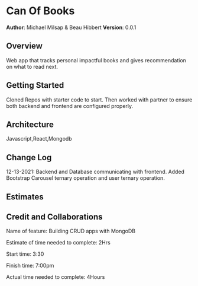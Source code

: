 # Can Of Books

**Author**: Michael Milsap & Beau Hibbert
**Version**: 0.0.1

## Overview
<!-- Provide a high level overview of what this application is and why you are building it, beyond the fact that it's an assignment for this class. (i.e. What's your problem domain?) -->
Web app that tracks personal impactful books and gives recommendation on what to read next.
## Getting Started
<!-- What are the steps that a user must take in order to build this app on their own machine and get it running? -->
Cloned Repos with starter code to start. Then worked with partner to ensure both backend and frontend are configured properly.
## Architecture
<!-- Provide a detailed description of the application design. What technologies (languages, libraries, etc) you're using, and any other relevant design information. -->
Javascript,React,Mongodb
## Change Log
<!-- Use this area to document the iterative changes made to your application as each feature is successfully implemented. Use time stamps. Here's an example:

01-01-2001 4:59pm - Application now has a fully-functional express server, with a GET route for the location resource. -->
12-13-2021: Backend and Database communicating with frontend. Added Bootstrap Carousel ternary operation and user ternary operation.

## Estimates
<!-- See below -->

## Credit and Collaborations

Name of feature: Building CRUD apps with MongoDB

Estimate of time needed to complete: 2Hrs

Start time: 3:30

Finish time: 7:00pm

Actual time needed to complete: 4Hours
